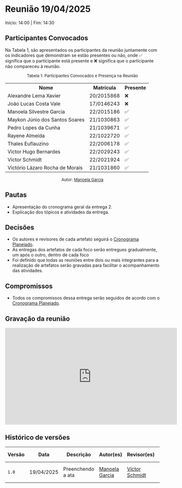 # Reunião 19/04/2025

Início: 14:00 | Fim: 14:30
<!-- Este é um arquivo base, para criar uma ata, basta copiá-lo e preencher os dados da reunião -->

## Participantes Convocados

<!-- Colocar um ✅ se o participante estiver presente ou um ❌ caso negativo -->
Na Tabela 1, são apresentados os participantes da reunião juntamente com os indicadores que demonstram se estão presentes ou não, onde ✅ significa que o participante está presente e ❌ significa que o participante não compareceu à reunião.

<center>

<font size="2">Tabela 1: Participantes Convocados e Presença na Reunião</font>

<table align="center">
  <tr>
    <th>Nome</th><th>Matrícula</th><th>Presente</th>
  </tr>
  <tr><td>Alexandre Lema Xavier</td><td>20/2015868</td><td>❌</td></tr>
  <tr><td>João Lucas Costa Vale</td><td>17/0146243</td><td>❌</td></tr>
  <tr><td>Manoela Silvestre Garcia</td><td>22/2015186</td><td>✅</td></tr>
  <tr><td>Maykon Júnio dos Santos Soares</td><td>21/1030863</td><td>✅</td></tr>
  <tr><td>Pedro Lopes da Cunha</td><td>21/1039671</td><td>✅</td></tr>
  <tr><td>Rayene Almeida</td><td>22/1022720</td><td>✅</td></tr>
  <tr><td>Thales Euflauzino</td><td>22/2006178</td><td>✅</td></tr>
  <tr><td>Victor Hugo Bernardes</td><td>22/2029243</td><td>✅</td></tr>
  <tr><td>Víctor Schmidt</td><td>22/2021924</td><td>✅</td></tr>
  <tr><td>Victório Lázaro Rocha de Morais</td><td>21/1031860</td><td>✅</td></tr>
</table>

<font size="2">Autor: [Manoela Garcia](https://github.com/manu-sgc)</font>

</center>

## Pautas

<!-- pautas discutidas na reunião -->

- Apresentação do cronograma geral da entrega 2.
- Explicação dos tópicos e atividades da entrega.

## Decisões

<!-- decisões feitas pela equipe -->

- Os autores e revisores de cada artefato seguirá o [Cronograma Planejado](./Modelagem/2.5.1.Cronograma/2.5.1.1.CronogramaPlanejado?id=cronograma-planejado).
- As entregas dos artefatos de cada foco serão entregues gradualmente, um após o outro, dentro de cada foco
- Foi definido que todas as reuniões entre dois ou mais integrantes para a realização de artefatos serão gravadas para facilitar o acompanhamento das atividades.

## Compromissos

<!-- compromissos que foram definidos para os integrantes, a data de entrega e os revisores, para facilitar o trabalho, pode pedir
para o chat GPT formar a tabela em HTML -->

- Todos os compromissos dessa entrega serão seguidos de acordo com o [Cronograma Planejado](./Modelagem/2.5.1.Cronograma/2.5.1.1.CronogramaPlanejado?id=cronograma-planejado).

## Gravação da reunião

<iframe width="560" height="315" src="https://www.youtube.com/embed/LiwX3FLL_OA" title="Reunião 01 - Entrega 2 - Arquitetura e Desenho de Software" frameborder="0" allow="accelerometer; autoplay; clipboard-write; encrypted-media; gyroscope; picture-in-picture; web-share" referrerpolicy="strict-origin-when-cross-origin" allowfullscreen></iframe>

## Histórico de versões

| Versão | Data | Descrição | Autor(es) | Revisor(es) | Comentário do Revisor |
| -- | -- | -- | -- | -- | -- |
|`1.0`|19/04/2025| Preenchendo a ata | [Manoela Garcia](https://github.com/manu-sgc) | [Víctor Schmidt](https://github.com/moonshinerd) | Tudo certo na ata, PR aprovado! |
